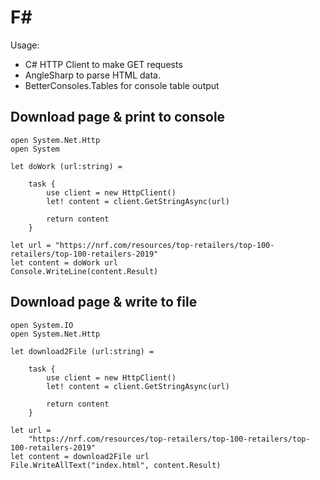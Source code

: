 # F#

Usage: 

- C# HTTP Client to make GET requests
- AngleSharp to parse HTML data.  
- BetterConsoles.Tables for console table output

## Download page & print to console 

```f#
open System.Net.Http
open System

let doWork (url:string) = 

    task {
        use client = new HttpClient()
        let! content = client.GetStringAsync(url)

        return content
    }

let url = "https://nrf.com/resources/top-retailers/top-100-retailers/top-100-retailers-2019"
let content = doWork url
Console.WriteLine(content.Result)
```

## Download page & write to file

```f#
open System.IO
open System.Net.Http

let download2File (url:string) =

    task {
        use client = new HttpClient()
        let! content = client.GetStringAsync(url)

        return content
    }

let url =
    "https://nrf.com/resources/top-retailers/top-100-retailers/top-100-retailers-2019"
let content = download2File url
File.WriteAllText("index.html", content.Result)

```



